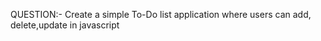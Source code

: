 QUESTION:-
Create a simple To-Do list application where users can add, delete,update in javascript

